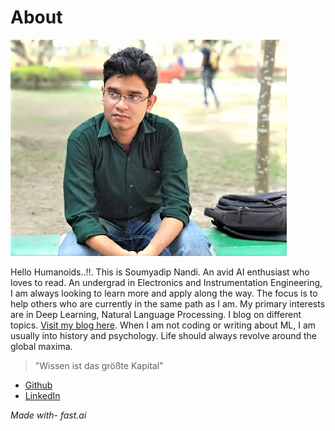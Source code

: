 # About

![Github Image](images/github%20(3).png)

Hello Humanoids..!!. This is Soumyadip Nandi. An avid AI enthusiast who loves to read. An undergrad in Electronics and Instrumentation Engineering, I am always looking to learn more and apply along the way. The focus is to help others who are currently in the same path as I am. My primary interests are in Deep Learning, Natural Language Processing. I blog on different topics. [Visit my blog here](https://aiactivated.blogspot.com/).  When I am not coding or writing about ML, I am usually into history and psychology. Life should always revolve around the global maxima.

> "Wissen ist das größte Kapital"

- [Github](https://github.com/soumyadip1995)
- [LinkedIn](https://www.linkedin.com/in/soumyadip-nandi-501272ba)


*Made with- fast.ai*
